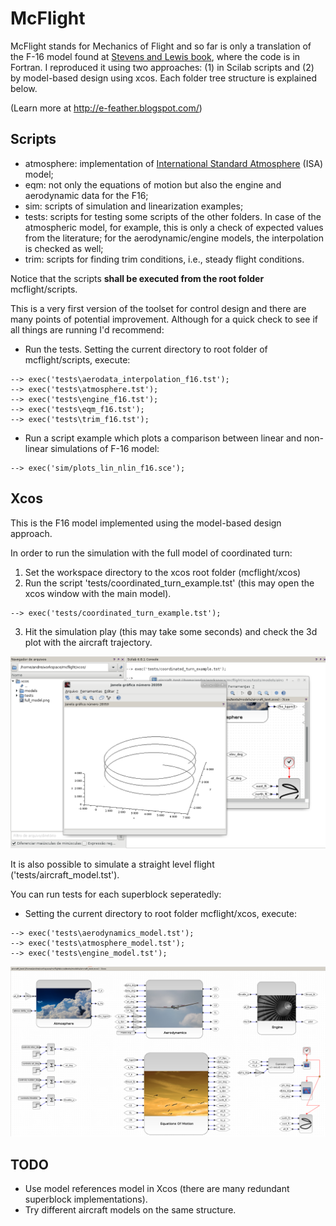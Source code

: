 # McFlight
McFlight stands for Mechanics of Flight and so far is only a translation of the F-16 model found at [Stevens and Lewis book](https://www.amazon.com/Aircraft-Control-Simulation-Brian-Stevens/dp/0471371459), where the code is in Fortran. I reproduced it using two approaches: (1) in Scilab scripts and (2) by model-based design using xcos. Each folder tree structure is explained below.

(Learn more at http://e-feather.blogspot.com/)

## Scripts

* atmosphere: implementation of [International Standard Atmosphere](https://ntrs.nasa.gov/archive/nasa/casi.ntrs.nasa.gov/19770009539.pdf) (ISA) model;
* eqm: not only the equations of motion but also the engine and aerodynamic data for the F16;
* sim: scripts of simulation and linearization examples;
* tests: scripts for testing some scripts of the other folders. In case of the atmospheric model, for example, this is only a check of expected values from the literature; for the aerodynamic/engine models, the interpolation is checked as well;
* trim: scripts for finding trim conditions, i.e., steady flight conditions.

Notice that the scripts **shall be executed from the root folder** mcflight/scripts.

This is a very first version of the toolset for control design and there are many points of potential improvement. Although for a quick check to see if all things are running I'd recommend:

* Run the tests. Setting the current directory to root folder of mcflight/scripts, execute:
```
--> exec('tests\aerodata_interpolation_f16.tst');
--> exec('tests\atmosphere.tst');
--> exec('tests\engine_f16.tst');
--> exec('tests\eqm_f16.tst');
--> exec('tests\trim_f16.tst');
```
* Run a script example which plots a comparison between linear and non-linear simulations of F-16 model:
```
--> exec('sim/plots_lin_nlin_f16.sce');
```

## Xcos

This is the F16 model implemented using the model-based design approach. 

In order to run the simulation with the full model of coordinated turn:

1. Set the workspace directory to the xcos root folder (mcflight/xcos)
2. Run the script 'tests/coordinated_turn_example.tst' (this may open the xcos window with the main model).
```
--> exec('tests/coordinated_turn_example.tst');
```
3. Hit the simulation play (this may take some seconds) and check the 3d plot with the aircraft trajectory.

![coordinated turn simulation](https://raw.githubusercontent.com/fsandre/mcflight/master/xcos/coordinated_turn_example.png "Coordinated turn simulation")

It is also possible to simulate a straight level flight ('tests/aircraft_model.tst').

You can run tests for each superblock seperatedly:

* Setting the current directory to root folder mcflight/xcos, execute:
```
--> exec('tests\aerodynamics_model.tst');
--> exec('tests\atmosphere_model.tst');
--> exec('tests\engine_model.tst');
```

![full aircraft model](https://raw.githubusercontent.com/fsandre/mcflight/master/xcos/full_model.png "Full aircraft model")

## TODO
* Use model references model in Xcos (there are many redundant superblock implementations).
* Try different aircraft models on the same structure.
